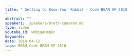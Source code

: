 ```yaml
---
title: " Getting to Know Your Rabbit - Code BEAM SF 2018
"
abstract: ""
speaker1: _speakers/brett-cameron.md
type: video
youtube_id: wN0jqAHmqXc
keywords: 
date: 2018-04-12
tags: BEAM,Code BEAM SF 2018
---
```


